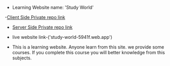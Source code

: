 - Learning Website name: 'Study World'

-[Client Side Private repo link](https://github.com/programming-hero-web-course1/b610-learning-platform-client-side-Nadim44)

- [Server Side Private repo link](https://github.com/programming-hero-web-course1/b610-lerning-platform-server-side-Nadim44)

- live website link-('study-world-5941f.web.app')

- This is a learning website. Anyone learn from this site. we provide some courses. If you complete this course you will better knowledge from this subjects.

